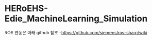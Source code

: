 # HERoEHS-Edie_MachineLearning_Simulation

ROS 연동은 아래 github 참조
-https://github.com/siemens/ros-sharp/wiki
